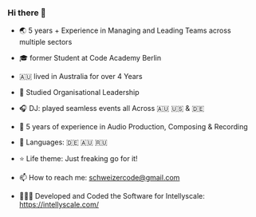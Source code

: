 ### Hi there 👋


- 🌏  5 years + Experience in Managing and Leading Teams across multiple sectors

- 🎓 former Student at Code Academy Berlin 

- 🇦🇺 lived in Australia for over 4 Years

- 💬 Studied Organisational Leadership

- 🎧 DJ: played seamless events all Across 🇦🇺 🇺🇸 & 🇩🇪

- 🎹  5 years of experience in Audio Production, Composing & Recording

- 🧳 Languages: 🇩🇪 🇦🇺 🇷🇺 

- ⭐️ Life theme: Just freaking go for it!

- 📫 How to reach me: schweizercode@gmail.com

- 👨🏼‍💻 Developed and Coded the Software for Intellyscale: https://intellyscale.com/
